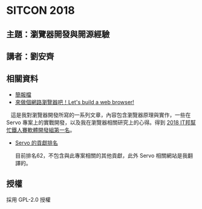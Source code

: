 # SITCON 2018

## 主題：瀏覽器開發與開源經驗
## 講者：劉安齊

## 相關資料

- [簡報檔](https://github.com/tigercosmos/SITCON2018/blob/master/%E7%80%8F%E8%A6%BD%E5%99%A8%E9%96%8B%E7%99%BC%E8%88%87%E9%96%8B%E6%BA%90%E7%B6%93%E9%A9%97.pdf)
- [來做個網路瀏覽器吧！Let's build a web browser!](https://ithelp.ithome.com.tw/users/20103745/ironman/1270)

    這是我對瀏覽器開發所寫的一系列文章，內容包含瀏覽器原理與實作，一些在 Servo 專案上的實戰開發，以及我在瀏覽器相關研究上的心得。得到 [2018 IT邦幫忙鐵人賽軟體開發組第一名](https://ithelp.ithome.com.tw/announces/21)。

- [Servo 的貢獻排名](https://github.com/servo/servo/graphs/contributors)

    目前排名62，不包含與此專案相關的其他貢獻，此外 Servo 相關網站是我翻譯的。

##  授權

採用 GPL-2.0 授權
